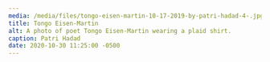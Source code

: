 ```yaml
---
media: /media/files/tongo-eisen-martin-10-17-2019-by-patri-hadad-4-.jpg
title: Tongo Eisen-Martin
alt: A photo of poet Tongo Eisen-Martin wearing a plaid shirt.
caption: Patri Hadad
date: 2020-10-30 11:25:00 -0500
---
```

